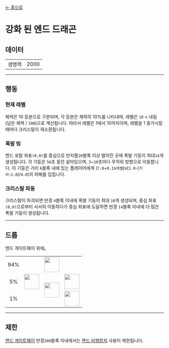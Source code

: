 [← 홈으로](../)
# 강화 된 엔드 드래곤

## 데이터
<table>
    <tr><td align="end">생명력</td><td>2000</td></tr>
</table>

---

## 행동
### 현재 레벨
체력은 10 등분으로 구분되며, 각 등분은 체력의 10%를 나타내며, 레벨은 `10` × 내림 (남은 체력 / `200`)으로 계산됩니다. 따라서 레벨은 1에서 10까지이며, 레벨을 1 증가시킬 때마다 크리스탈이 재소환됩니다.
### 폭발 빔
엔드 포탈 좌표`(0,0)`를 중심으로 반지름`20`블록 이상 떨어진 곳에 폭발 기둥이 최대`14`개 생성됩니다. 각 기둥은 `56`초 동안 살아있으며, `3`~`10`초마다 무작위 방향으로 이동합니다. 이 기둥은 거리 `6`블록 내에 있는 플레이어에게 (`7.0`+`0.1`x`레벨`)x(`1.0`-(`거리`-`2.0`)/`4.0`)의 피해를 입힙니다.
### 크리스탈 파동
크리스탈이 파괴되면 반경 `4`블록 이내에 폭발 기둥이 최대 `10`개 생성되며, 중심 좌표`(0,0)`으로부터 서서히 이동하다가 중심 좌표에 도달하면 반경 `14`블록 이내에 더 많은 폭발 기둥이 생성됩니다.

---

## 드롭
엔드 게이트웨이 위에。
<table>
    <tr><td align="center">94%</td><td align="center" rowspan="3"><img src="https://i.imgur.com/0iqFoY6.png" width="48"/></td><td colspan="2"><img src="https://i.imgur.com/wl43BjZ.png" width="48"/></td></tr>
    <tr><td align="center">5%</td><td align="center" rowspan="2"><a href="../item/dragon_tooth.md"><img src="https://i.imgur.com/ZJn6ZOj.png" width="48"/></a></td><td><img src="https://i.imgur.com/wl43BjZ.png" width="48"/></td></tr>
    <tr><td align="center">1%</td><td align="center"><a href="../item/dragon_blood_tooth.md"><img src="https://i.imgur.com/DWX8hfU.png" width="48"/></a></td></tr>
</table>

---

## 제한
[엔드 게이트웨이](https://minecraft.fandom.com/zh/wiki/終界傳送門) 반경`200`블록 이내에서는 [랜드 비행장치](../item/land_flying_device.md) 사용이 제한됩니다.
